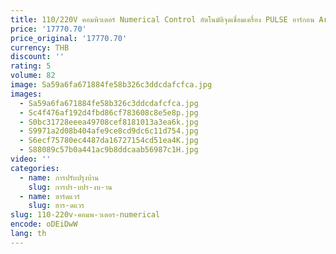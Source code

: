 ```yaml
---
title: 110/220V คอมพิวเตอร์ Numerical Control อัตโนมัติจุดเชื่อมเครื่อง PULSE อาร์กอน Arc เชื่อมอุปกรณ์เครื่องประดับเครื่องมืออุปกรณ์
price: '17770.70'
price_original: '17770.70'
currency: THB
discount: ''
rating: 5
volume: 82
image: Sa59a6fa671884fe58b326c3ddcdafcfca.jpg
images:
  - Sa59a6fa671884fe58b326c3ddcdafcfca.jpg
  - Sc4f476af192d4fbd86cf783608c8e5e8p.jpg
  - S0bc31728eeea49708cef8181013a3ea6k.jpg
  - S9971a2d08b404afe9ce8cd9dc6c11d754.jpg
  - S6ecf75780ec4487da16727154cd51ea4K.jpg
  - S88089c57b0a441ac9b8ddcaab56987c1H.jpg
video: ''
categories:
  - name: การปรับปรุงบ้าน
    slug: การปร-บปร-งบ-าน
  - name: ฮาร์ดแวร์
    slug: ฮาร-ดแวร
slug: 110-220v-คอมพ-วเตอร-numerical
encode: oDEiDwW
lang: th
---
```

  
